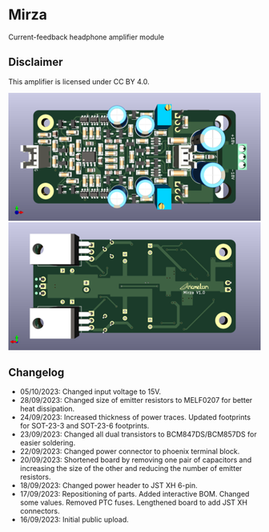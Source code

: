 # Mirza
Current-feedback headphone amplifier module

## Disclaimer
This amplifier is licensed under CC BY 4.0.

![Board Render Front](Showcase/Board-Render-F.png)
![Board Render Back](Showcase/Board-Render-B.png)

## Changelog
* 05/10/2023: Changed input voltage to 15V.
* 28/09/2023: Changed size of emitter resistors to MELF0207 for better heat dissipation.
* 24/09/2023: Increased thickness of power traces. Updated footprints for SOT-23-3 and SOT-23-6 footprints.
* 23/09/2023: Changed all dual transistors to BCM847DS/BCM857DS for easier soldering.
* 22/09/2023: Changed power connector to phoenix terminal block.
* 20/09/2023: Shortened board by removing one pair of capacitors and increasing the size of the other and reducing the number of emitter resistors.
* 18/09/2023: Changed power header to JST XH 6-pin.
* 17/09/2023: Repositioning of parts. Added interactive BOM. Changed some values. Removed PTC fuses. Lengthened board to add JST XH connectors.
* 16/09/2023: Initial public upload.